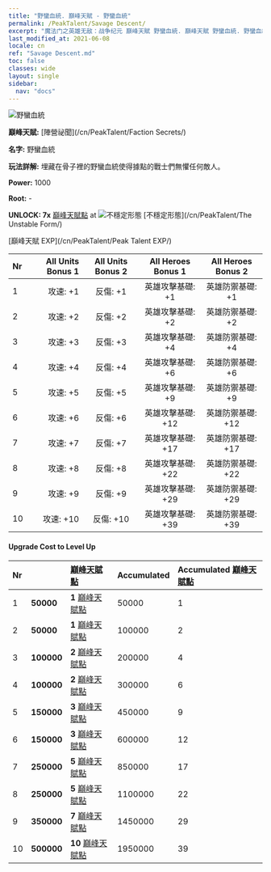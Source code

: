 ```yaml
---
title: "野蠻血統. 巔峰天賦 - 野蠻血統"
permalink: /PeakTalent/Savage Descent/
excerpt: "魔法门之英雄无敌：战争纪元 巔峰天賦 野蠻血統. 巔峰天賦 野蠻血統. 野蠻血統"
last_modified_at: 2021-06-08
locale: cn
ref: "Savage Descent.md"
toc: false
classes: wide
layout: single
sidebar:
  nav: "docs"
---
```


  ![野蠻血統](/images/pt/talent_3003.png)

  **巔峰天賦:** [陣營祕聞](/cn/PeakTalent/Faction Secrets/)

  **名字:** 野蠻血統

  **玩法詳解:** 埋藏在骨子裡的野蠻血統使得據點的戰士們無懼任何敵人。

  **Power:** 1000

  **Root:** -

  **UNLOCK: 7x** [巔峰天賦點](/cn/Items/con_934/) at ![不穩定形態](/images/pt/talent_3002.png) [不穩定形態](/cn/PeakTalent/The Unstable Form/)

  [巔峰天賦 EXP](/cn/PeakTalent/Peak Talent EXP/)

  | Nr | All Units Bonus 1 | All Units Bonus 2 | All Heroes Bonus 1 | All Heroes Bonus 2 |
  |:---|--------------:|:-------------:|:-------------:|:-------------:|
  | 1 | 攻速: +1 | 反傷: +1 | 英雄攻擊基礎: +1 | 英雄防禦基礎: +1 |
  | 2 | 攻速: +2 | 反傷: +2 | 英雄攻擊基礎: +2 | 英雄防禦基礎: +2 |
  | 3 | 攻速: +3 | 反傷: +3 | 英雄攻擊基礎: +4 | 英雄防禦基礎: +4 |
  | 4 | 攻速: +4 | 反傷: +4 | 英雄攻擊基礎: +6 | 英雄防禦基礎: +6 |
  | 5 | 攻速: +5 | 反傷: +5 | 英雄攻擊基礎: +9 | 英雄防禦基礎: +9 |
  | 6 | 攻速: +6 | 反傷: +6 | 英雄攻擊基礎: +12 | 英雄防禦基礎: +12 |
  | 7 | 攻速: +7 | 反傷: +7 | 英雄攻擊基礎: +17 | 英雄防禦基礎: +17 |
  | 8 | 攻速: +8 | 反傷: +8 | 英雄攻擊基礎: +22 | 英雄防禦基礎: +22 |
  | 9 | 攻速: +9 | 反傷: +9 | 英雄攻擊基礎: +29 | 英雄防禦基礎: +29 |
  | 10 | 攻速: +10 | 反傷: +10 | 英雄攻擊基礎: +39 | 英雄防禦基礎: +39 |


#### Upgrade Cost to Level Up

  | Nr | <i class="fas fa-coins"/> | [巔峰天賦點](/cn/Items/con_934/) | Accumulated <i class="fas fa-coins"/> | Accumulated [巔峰天賦點](/cn/Items/con_934/) |
  |:---|:--------------|:-------------|:-------------|:-------------|
  | 1 | **50000** | **1** [巔峰天賦點](/cn/Items/con_934/) | 50000 | 1 |
  | 2 | **50000** | **1** [巔峰天賦點](/cn/Items/con_934/) | 100000 | 2 |
  | 3 | **100000** | **2** [巔峰天賦點](/cn/Items/con_934/) | 200000 | 4 |
  | 4 | **100000** | **2** [巔峰天賦點](/cn/Items/con_934/) | 300000 | 6 |
  | 5 | **150000** | **3** [巔峰天賦點](/cn/Items/con_934/) | 450000 | 9 |
  | 6 | **150000** | **3** [巔峰天賦點](/cn/Items/con_934/) | 600000 | 12 |
  | 7 | **250000** | **5** [巔峰天賦點](/cn/Items/con_934/) | 850000 | 17 |
  | 8 | **250000** | **5** [巔峰天賦點](/cn/Items/con_934/) | 1100000 | 22 |
  | 9 | **350000** | **7** [巔峰天賦點](/cn/Items/con_934/) | 1450000 | 29 |
  | 10 | **500000** | **10** [巔峰天賦點](/cn/Items/con_934/) | 1950000 | 39 |
